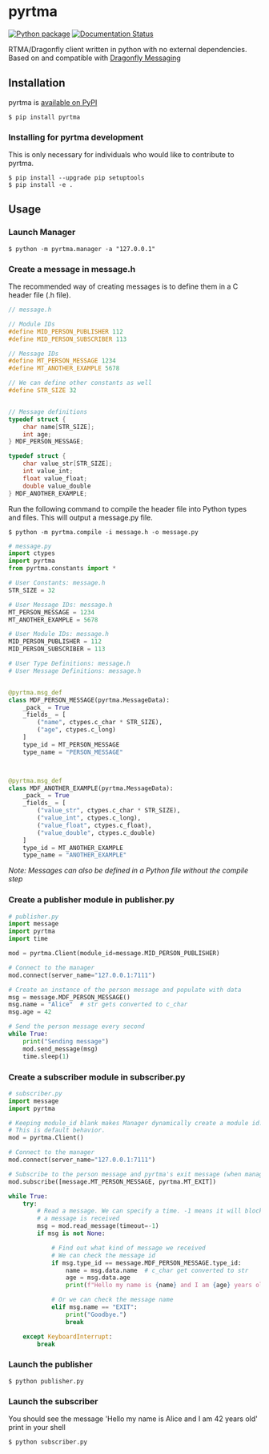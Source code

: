 # pyrtma 
[![Python package](https://github.com/pitt-rnel/pyrtma/actions/workflows/python-package.yml/badge.svg)](https://github.com/pitt-rnel/pyrtma/actions/workflows/python-package.yml)
[![Documentation Status](https://readthedocs.org/projects/pyrtma/badge/?version=latest)](https://pyrtma.readthedocs.io/en/latest/?badge=latest)

RTMA/Dragonfly client written in python with no external dependencies. Based on and compatible with [Dragonfly Messaging](https://github.com/pitt-rnel/rnel_dragonfly)

## Installation

pyrtma is [available on PyPI](https://pypi.org/project/pyrtma/)
```shell
$ pip install pyrtma
```

### Installing for pyrtma development

This is only necessary for individuals who would like to contribute to pyrtma.
```shell
$ pip install --upgrade pip setuptools
$ pip install -e .
```

## Usage

### Launch Manager

```shell
$ python -m pyrtma.manager -a "127.0.0.1"
```

### Create a message in message.h

The recommended way of creating messages is to define them in a C header file (.h file).

```c
// message.h

// Module IDs
#define MID_PERSON_PUBLISHER 112
#define MID_PERSON_SUBSCRIBER 113

// Message IDs
#define MT_PERSON_MESSAGE 1234
#define MT_ANOTHER_EXAMPLE 5678

// We can define other constants as well
#define STR_SIZE 32 


// Message definitions
typedef struct {
	char name[STR_SIZE];
	int age;
} MDF_PERSON_MESSAGE;

typedef struct {
	char value_str[STR_SIZE];
	int value_int;
    float value_float;
    double value_double
} MDF_ANOTHER_EXAMPLE;
```

Run the following command to compile the header file into Python types and files. This will output a message.py file.

```shell
$ python -m pyrtma.compile -i message.h -o message.py
```

```python
# message.py
import ctypes
import pyrtma
from pyrtma.constants import *

# User Constants: message.h
STR_SIZE = 32

# User Message IDs: message.h
MT_PERSON_MESSAGE = 1234
MT_ANOTHER_EXAMPLE = 5678

# User Module IDs: message.h
MID_PERSON_PUBLISHER = 112
MID_PERSON_SUBSCRIBER = 113

# User Type Definitions: message.h
# User Message Definitions: message.h


@pyrtma.msg_def
class MDF_PERSON_MESSAGE(pyrtma.MessageData):
    _pack_ = True
    _fields_ = [
        ("name", ctypes.c_char * STR_SIZE),
        ("age", ctypes.c_long)
    ]
    type_id = MT_PERSON_MESSAGE
    type_name = "PERSON_MESSAGE"



@pyrtma.msg_def
class MDF_ANOTHER_EXAMPLE(pyrtma.MessageData):
    _pack_ = True
    _fields_ = [
        ("value_str", ctypes.c_char * STR_SIZE),
        ("value_int", ctypes.c_long),
        ("value_float", ctypes.c_float),
        ("value_double", ctypes.c_double)
    ]
    type_id = MT_ANOTHER_EXAMPLE
    type_name = "ANOTHER_EXAMPLE"
```
*Note: Messages can also be defined in a Python file without the compile step*

### Create a publisher module in publisher.py
```python
# publisher.py
import message
import pyrtma
import time

mod = pyrtma.Client(module_id=message.MID_PERSON_PUBLISHER)

# Connect to the manager
mod.connect(server_name="127.0.0.1:7111")

# Create an instance of the person message and populate with data
msg = message.MDF_PERSON_MESSAGE()
msg.name = "Alice"  # str gets converted to c_char
msg.age = 42

# Send the person message every second
while True:
    print("Sending message")
    mod.send_message(msg)
    time.sleep(1)
```

### Create a subscriber module in subscriber.py

```python
# subscriber.py
import message
import pyrtma

# Keeping module_id blank makes Manager dynamically create a module id.
# This is default behavior.
mod = pyrtma.Client()

# Connect to the manager
mod.connect(server_name="127.0.0.1:7111")

# Subscribe to the person message and pyrtma's exit message (when manager is closed)
mod.subscribe([message.MT_PERSON_MESSAGE, pyrtma.MT_EXIT])

while True:
    try:
        # Read a message. We can specify a time. -1 means it will block until
        # a message is received
        msg = mod.read_message(timeout=-1)
        if msg is not None:

            # Find out what kind of message we received
            # We can check the message id
            if msg.type_id == message.MDF_PERSON_MESSAGE.type_id:
                name = msg.data.name  # c_char get converted to str
                age = msg.data.age
                print(f"Hello my name is {name} and I am {age} years old")

            # Or we can check the message name
            elif msg.name == "EXIT":
                print("Goodbye.")
                break

    except KeyboardInterrupt:
        break
```

### Launch the publisher
```shell
$ python publisher.py
```

### Launch the subscriber
You should see the message 'Hello my name is Alice and I am 42 years old' print in your shell
```shell
$ python subscriber.py
```
